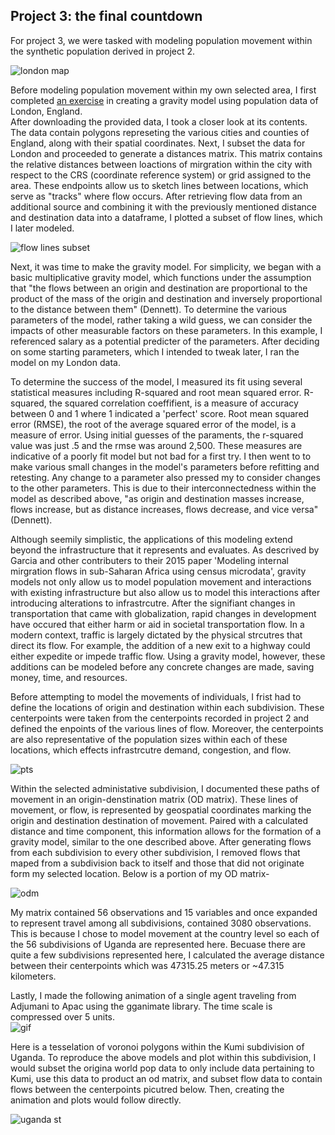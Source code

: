 ## Project 3: the final countdown

For project 3, we were tasked with modeling population movement within the synthetic population derived in project 2.<br/>

![london map](https://aeraposo.github.io/Data-440-Raposo/london_map.png)<br/>

Before modeling population movement within my own selected area, I first completed [an exercise](https://rpubs.com/adam_dennett/257231) in creating a gravity model using population data of London, England.<br/>
After downloading the provided data, I took a closer look at its contents. The data contain polygons represeting the various cities and counties of England, along with their spatial coordinates. Next, I subset the data for London and proceeded to generate a distances matrix. This matrix contains the relative distances between loactions of mirgration within the city with respect to the CRS (coordinate reference system) or grid assigned to the area. These endpoints allow us to sketch lines between locations, which serve as "tracks" where flow occurs. After retrieving flow data from an additional source and combining it with the previously mentioned distance and destination data into a dataframe, I plotted a subset of flow lines, which I later modeled.<br/>

![flow lines subset](https://aeraposo.github.io/Data-440-Raposo/london_sub_map.png)<br/>

Next, it was time to make the gravity model. For simplicity, we began with a basic multiplicative gravity model, which functions under the assumption that "the flows between an origin and destination are proportional to the product of the mass of the origin and destination and inversely proportional to the distance between them" (Dennett). To determine the various parameters of the model, rather taking a wild guess, we can consider the impacts of other measurable factors on these parameters. In this example, I referenced salary as a potential predicter of the parameters. After deciding on some starting parameters, which I intended to tweak later, I ran the model on my London data.<br/>

To determine the success of the model, I measured its fit using several statistical measures including R-squared and root mean squared error. R-squared, the squared correlation coeffifient, is a measure of accuracy between 0 and 1 where 1 indicated a 'perfect' score. Root mean squared error (RMSE), the root of the average squared error of the model, is a measure of error. Using initial guesses of the paraments, the r-squared value was just .5 and the rmse was around 2,500. These measures are indicative of a poorly fit model but not bad for a first try. I then went to to make various small changes in the model's parameters before refitting and retesting. Any change to a parameter also pressed my to consider changes to the other parameters. This is due to their interconnectedness within the model as described above, "as origin and destination masses increase, flows increase, but as distance increases, flows decrease, and vice versa" (Dennett).

Although seemily simplistic, the applications of this modeling extend beyond the infrastructure that it represents and evaluates. As descrived by Garcia and other contributers to their 2015 paper 'Modeling internal mirgration flows in sub-Saharan Africa using census microdata', gravity models not only allow us to model population movement and interactions with existing infrastructure but also allow us to model this interactions after introducing alterations to infrastrcutre. After the signifiant changes in transportation that came with globalization, rapid changes in development have occured that either harm or aid in societal transportation flow. In a modern context, traffic is largely dictated by the physical strcutres that direct its flow. For example, the addition of a new exit to a highway could either expedite or impede traffic flow. Using a gravity model, however, these additions can be modeled before any concrete changes are made, saving money, time, and resources.

Before attempting to model the movements of individuals, I frist had to define the locations of origin and destination within each subdivision. These centerpoints were taken from the centerpoints recorded in project 2 and defined the enpoints of the various lines of flow. Moreover, the centerpoints are also representative of the population sizes within each of these locations, which effects infrastrcutre demand, congestion, and flow.<br/>

![pts](https://aeraposo.github.io/Data-440-Raposo/uga_pts_map.png)<br/>

Within the selected administative subdivision, I documented these paths of movement in an origin-denstination matrix (OD matrix). These lines of movement, or flow, is represented by geospatial coordinates marking the origin and destination destination of movement. Paired with a calculated distance and time component, this information allows for the formation of a gravity model, similar to the one described above. After generating flows from each subdivision to every other subdivision, I removed flows that maped from a subdivision back to itself and those that did not originate form my selected location. Below is a portion of my OD matrix-<br/>

![odm](https://aeraposo.github.io/Data-440-Raposo/odm_final.png)<br/>

My matrix contained 56 observations and 15 variables and once expanded to represent travel among all subdivisions, contained 3080 observations. This is because I chose to model movement at the country level so each of the 56 subdivisions of Uganda are represented here. Becuase there are quite a few subdivisions represented here, I calculated the average distance between their centerpoints which was 47315.25 meters or ~47.315 kilometers.<br/>

Lastly, I made the following animation of a single agent traveling from Adjumani to Apac using the gganimate library. The time scale is compressed over 5 units.<br/>
![gif](https://aeraposo.github.io/Data-440-Raposo/gif.gif)<br/>

Here is a tesselation of voronoi polygons within the Kumi subdivision of Uganda. To reproduce the above models and plot within this subdivision, I would subset the origina world pop data to only include data pertaining to Kumi, use this data to product an od matrix, and subset flow data to contain flows between the centerpoints picutred below. Then, creating the animation and plots would follow directly.<br/>

![uganda st](https://aeraposo.github.io/Data-440-Raposo/uga_st.png)<br/>
